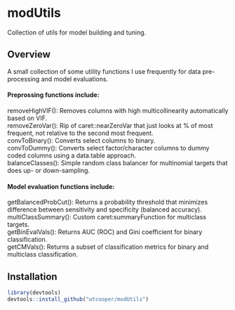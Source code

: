 # modUtils
Collection of utils for model building and tuning.

## Overview
A small collection of some utility functions I use frequently for data pre-processing and model evaluations.

#### Preprossing functions include: <br />
removeHighVIF(): Removes columns with high multicollinearity automatically based on VIF. <br />
removeZeroVar(): Rip of caret::nearZeroVar that just looks at % of most frequent, not relative to the second most frequent. <br />
convToBinary(): Converts select columns to binary. <br />
convToDummy(): Converts select factor/character columns to dummy coded columns using a data.table approach. <br />
balanceClasses(): Simple random class balancer for multinomial targets that does up- or down-sampling. <br />


#### Model evaluation functions include: <br />
getBalancedProbCut(): Returns a probability threshold that minimizes difference between sensitivity and specificity (balanced accuracy). <br />
multiClassSummary(): Custom caret:summaryFunction for multiclass targets. <br />
getBinEvalVals(): Returns AUC (ROC) and Gini coefficient for binary classification. <br />
getCMVals(): Returns a subset of classification metrics for binary and multiclass classification.




## Installation

```R
library(devtools) 
devtools::install_github("wtcooper/modUtils")
```


